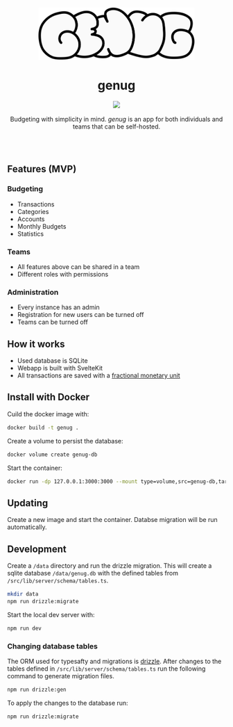 <p align="center">
  <img src="static/logo.svg?raw=true" height="120" alt="logo" />
</p>

<h1 align="center">
  genug
</h1>

<p align="center">
  <a href="https://github.com/lj-n/standalone-genug/actions/workflows/testing.yml">
    <img src="https://github.com/lj-n/standalone-genug/actions/workflows/testing.yml/badge.svg" />
  </a>
</p>

<p align="center">
  Budgeting with simplicity in mind. <i>genug</i> is an app for both individuals and teams that can be self-hosted.
</p>

<br />
<br />

## Features (MVP)

### Budgeting

- Transactions
- Categories
- Accounts
- Monthly Budgets
- Statistics

### Teams

- All features above can be shared in a team
- Different roles with permissions

### Administration

- Every instance has an admin
- Registration for new users can be turned off
- Teams can be turned off

## How it works

- Used database is SQLite
- Webapp is built with SvelteKit
- All transactions are saved with a [fractional monetary unit](https://www.thefreedictionary.com/fractional+monetary+unit)

## Install with Docker

Cuild the docker image with:

```sh
docker build -t genug .
```

Create a volume to persist the database:

```sh
docker volume create genug-db
```

Start the container:

```sh
docker run -dp 127.0.0.1:3000:3000 --mount type=volume,src=genug-db,target=/app/data/ genug
```

## Updating

Create a new image and start the container. Databse migration will be run automatically.

## Development

Create a `/data` directory and run the drizzle migration. This will create a sqlite database `/data/genug.db` with the defined tables from `/src/lib/server/schema/tables.ts`.

```sh
mkdir data
npm run drizzle:migrate
```

Start the local dev server with:

```sh
npm run dev
```

### Changing database tables

The ORM used for typesafty and migrations is [drizzle](https://orm.drizzle.team/).
After changes to the tables defined in `/src/lib/server/schema/tables.ts` run the following command to generate migration files.

```sh
npm run drizzle:gen
```

To apply the changes to the database run:

```sh
npm run drizzle:migrate
```
